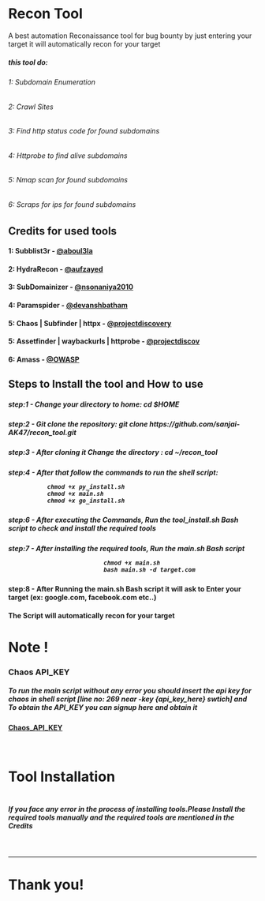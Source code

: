 # Recon Tool
A best automation Reconaissance tool for bug bounty by just entering your target it will automatically recon for your target

<h5>this tool do:</h5>
<h6>1: Subdomain Enumeration</h6>
<h6>2: Crawl Sites</h6>
<h6>3: Find http status code for found subdomains<h6> 
<h6>4: Httprobe to find alive subdomains</h6>
<h6>5: Nmap scan for found subdomains</h6>
<h6>6: Scraps for ips for found subdomains <h6>
  


<h2>Credits for used tools</h2>

<h4>1: Subblist3r    - <a href="https://github.com/aboul3la/Sublist3r">@aboul3la</h4></a>
<h4>2: HydraRecon    - <a href="https://github.com/aufzayed/HydraRecon">@aufzayed</h4></a>
<h4>3: SubDomainizer - <a href="https://github.com/nsonaniya2010/SubDomainizer">@nsonaniya2010</h4></a>
<h4>4: Paramspider   - <a href="https://github.com/devanshbatham/ParamSpider">@devanshbatham</h4></a>
<h4>5: Chaos | Subfinder | httpx - <a href="https://github.com/projectdiscovery">@projectdiscovery</a>
<h4>5: Assetfinder | waybackurls | httprobe - <a href="https://github.com/tomnomnom">@projectdiscov</a> 
<h4>6: Amass - <a href="https://github.com/owasp-amass/amass">@OWASP</a>

  <br>
  
  
  
<h2>Steps to Install the tool and How to use</h2>
  
<h5>step:1 - Change your directory to home:  cd $HOME </h5>
<h5>step:2 - Git clone the repository:  git clone https://github.com/sanjai-AK47/recon_tool.git </h5>
<h5>step:3 - After cloning it Change the directory : cd ~/recon_tool </h5>
<h5>step:4 - After that follow the commands to run the shell script:
                                             
               chmod +x py_install.sh
               chmod +x main.sh
               chmod +x go_install.sh
  
<h5>step:6 - After executing the Commands, Run the tool_install.sh Bash script to check and install the required tools </h5>
<h5>step:7 - After installing the required tools, Run the main.sh Bash script 
                               
  
  
                               chmod +x main.sh
                               bash main.sh -d target.com 
  
<h4>step:8 - After Running the main.sh Bash script it will ask to Enter your target (ex: google.com, facebook.com etc..) </h4>  
  
<h4>The Script will automatically recon for your target </h4>
 <h1>Note !</h1>
  <h3>Chaos API_KEY</h3>
  <h5><p>To run the main script without any error you should insert the api key for chaos in shell script [line no: 269 near -key {api_key_here} swtich] and To obtain the API_KEY you can signup here and obtain it <h4><a href="https://chaos.projectdiscovery.io/">Chaos_API_KEY</h4></a></p>
<br>
<h1>Tool Installation<h1>
  <h5><p> If you face any error in the process of installing tools.Please Install the required tools manually and the required tools are mentioned in the Credits </h5></p>
 <br>
  <hr>
 <h1>Thank you!<h1>

